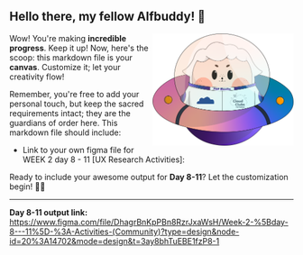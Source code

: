 ## Hello there, my fellow Alfbuddy! 💖

<img align="right" width="250px" src="../../assets/alf/alf-ufo.png">

Wow! You're making **incredible progress**. Keep it up! Now, here's the scoop: this markdown file is your **canvas**. Customize it; let your creativity flow!

Remember, you're free to add your personal touch, but keep the sacred requirements intact; they are the guardians of order here. This markdown file should include:
- Link to your own figma file for WEEK 2 day 8 - 11 [UX Research Activities]:


Ready to include your awesome output for **Day 8-11**? Let the customization begin! 🚀✨

<!-- You may now delete and modify the content of this file -->

________

**Day 8-11 output link:** https://www.figma.com/file/DhagrBnKpPBn8RzrJxaWsH/Week-2-%5Bday-8---11%5D-%3A-Activities-(Community)?type=design&node-id=20%3A14702&mode=design&t=3ay8bhTuEBE1fzP8-1 
